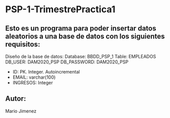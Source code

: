 # PSP-1-TrimestrePractica1
## Esto es un programa para poder insertar datos aleatorios a una base de datos con los siguientes requisitos:
Diseño de la base de datos:
Database: BBDD_PSP_1
Table: EMPLEADOS
DB_USER: DAM2020_PSP
DB_PASSWORD: DAM2020_PSP
- ID: PK. Integer. Autoincremental
- EMAIL: varchar(100)
- INGRESOS: Integer

## Autor: 
Mario Jimenez


